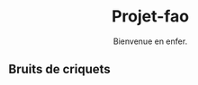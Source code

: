 <h1 style="text-align: center">Projet-fao</h1>
<p style="text-align: center">Bienvenue en enfer.</p>

## **Bruits de criquets**
